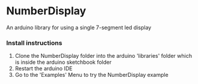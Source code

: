 # NumberDisplay
An arduino library for using a single 7-segment led display

### Install instructions
1. Clone the NumberDisplay folder into the arduino 'libraries' folder which is inside the arduino sketchbook folder
2. Restart the arduino IDE
3. Go to the 'Examples' Menu to try the NumberDisplay example
